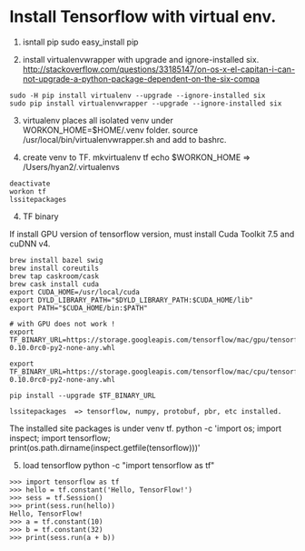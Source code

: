 # Install Tensorflow with virtual env.
  1. isntall pip
    sudo easy_install pip

  2. install virtualenvwrapper with upgrade and ignore-installed six.
    http://stackoverflow.com/questions/33185147/on-os-x-el-capitan-i-can-not-upgrade-a-python-package-dependent-on-the-six-compa

    sudo -H pip install virtualenv --upgrade --ignore-installed six
    sudo pip install virtualenvwrapper --upgrade --ignore-installed six

  3. virtualenv places all isolated venv under WORKON_HOME=$HOME/.venv folder.
  source /usr/local/bin/virtualenvwrapper.sh and add to bashrc.

  4. create venv to TF.
    mkvirtualenv tf
    echo $WORKON_HOME   => /Users/hyan2/.virtualenvs

    deactivate
    workon tf
    lssitepackages

  4. TF binary
  
  If install GPU version of tensorflow version, must install Cuda Toolkit 7.5 and cuDNN v4.

    brew install bazel swig
    brew install coreutils
    brew tap caskroom/cask
    brew cask install cuda
    export CUDA_HOME=/usr/local/cuda
    export DYLD_LIBRARY_PATH="$DYLD_LIBRARY_PATH:$CUDA_HOME/lib"
    export PATH="$CUDA_HOME/bin:$PATH"
    
    # with GPU does not work !
    export TF_BINARY_URL=https://storage.googleapis.com/tensorflow/mac/gpu/tensorflow-0.10.0rc0-py2-none-any.whl

    export TF_BINARY_URL=https://storage.googleapis.com/tensorflow/mac/cpu/tensorflow-0.10.0rc0-py2-none-any.whl
    
    pip install --upgrade $TF_BINARY_URL

    lssitepackages  => tensorflow, numpy, protobuf, pbr, etc installed.

  The installed site packages is under venv tf.
    python -c 'import os; import inspect; import tensorflow; print(os.path.dirname(inspect.getfile(tensorflow)))'

  5. load tensorflow
    python -c "import tensorflow as tf"

    >>> import tensorflow as tf
    >>> hello = tf.constant('Hello, TensorFlow!')
    >>> sess = tf.Session()
    >>> print(sess.run(hello))
    Hello, TensorFlow!
    >>> a = tf.constant(10)
    >>> b = tf.constant(32)
    >>> print(sess.run(a + b))
    

